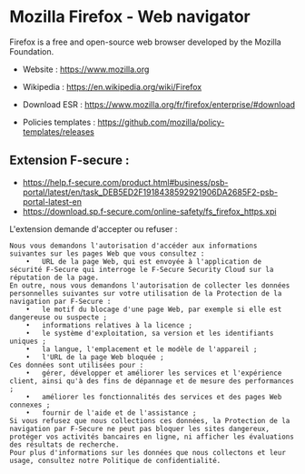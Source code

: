 # Mozilla Firefox - Web navigator

Firefox is a free and open-source web browser developed by the Mozilla Foundation.

* Website : https://www.mozilla.org
* Wikipedia : https://en.wikipedia.org/wiki/Firefox

* Download ESR : https://www.mozilla.org/fr/firefox/enterprise/#download
* Policies templates : https://github.com/mozilla/policy-templates/releases

## Extension F-secure :
* https://help.f-secure.com/product.html#business/psb-portal/latest/en/task_DEB5ED2F1918438592921906DA2685F2-psb-portal-latest-en
* https://download.sp.f-secure.com/online-safety/fs_firefox_https.xpi

L'extension demande d'accepter ou refuser :
```
Nous vous demandons l'autorisation d'accéder aux informations suivantes sur les pages Web que vous consultez :
	•	URL de la page Web, qui est envoyée à l'application de sécurité F-Secure qui interroge le F-Secure Security Cloud sur la réputation de la page.
En outre, nous vous demandons l'autorisation de collecter les données personnelles suivantes sur votre utilisation de la Protection de la navigation par F-Secure :
	•	le motif du blocage d'une page Web, par exemple si elle est dangereuse ou suspecte ;
	•	informations relatives à la licence ;
	•	le système d'exploitation, sa version et les identifiants uniques ;
	•	la langue, l'emplacement et le modèle de l'appareil ;
	•	l'URL de la page Web bloquée ;
Ces données sont utilisées pour :
	•	gérer, développer et améliorer les services et l'expérience client, ainsi qu'à des fins de dépannage et de mesure des performances ;
	•	améliorer les fonctionnalités des services et des pages Web connexes ;
	•	fournir de l'aide et de l'assistance ;
Si vous refusez que nous collections ces données, la Protection de la navigation par F-Secure ne peut pas bloquer les sites dangereux, protéger vos activités bancaires en ligne, ni afficher les évaluations des résultats de recherche.
Pour plus d'informations sur les données que nous collectons et leur usage, consultez notre Politique de confidentialité.
```
